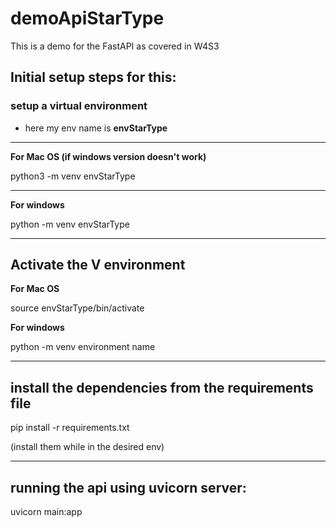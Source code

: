 # demoApiStarType

This is a demo for the FastAPI as covered in W4S3

## Initial setup steps for this:

### setup a virtual environment

- here my env name is **envStarType**

---

**For Mac OS (if windows version doesn't work)**

python3 -m venv envStarType

---

**For windows**

python -m venv envStarType

---

## Activate the V environment

**For Mac OS**

source envStarType/bin/activate

**For windows**

python -m venv environment name

---

## install the dependencies from the requirements file

pip install -r requirements.txt

(install them while in the desired env)

---

## running the api using uvicorn server:

uvicorn main:app
